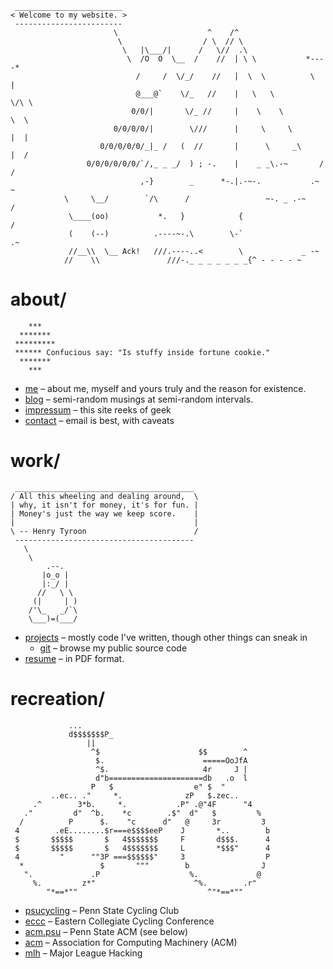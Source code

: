 ```
 ________________________ 
< Welcome to my website. >
 ------------------------ 
                       \                    ^    /^
                        \                  / \  // \
                         \   |\___/|      /   \//  .\
                          \  /O  O  \__  /    //  | \ \           *----*
                            /     /  \/_/    //   |  \  \          \   |
                            @___@`    \/_   //    |   \   \         \/\ \
                           0/0/|       \/_ //     |    \    \         \  \
                       0/0/0/0/|        \///      |     \     \       |  |
                    0/0/0/0/0/_|_ /   (  //       |      \     _\     |  /
                 0/0/0/0/0/0/`/,_ _ _/  ) ; -.    |    _ _\.-~       /   /
                             ,-}        _      *-.|.-~-.           .~    ~
            \     \__/        `/\      /                 ~-. _ .-~      /
             \____(oo)           *.   }            {                   /
             (    (--)          .----~-.\        \-`                 .~
             //__\\  \__ Ack!   ///.----..<        \             _ -~
            //    \\               ///-._ _ _ _ _ _ _{^ - - - - ~
```

# about/
```
    ***
  *******
 *********
 ****** Confucious say: "Is stuffy inside fortune cookie."
  *******
    ***
```
* [me](Me)&nbsp;&ndash;&nbsp;about me, myself and yours truly and the reason for existence.
* [blog](http://blog.vishwin.info)&nbsp;&ndash;&nbsp;semi-random musings at semi-random intervals.
* [impressum](Impressum)&nbsp;&ndash;&nbsp;this site reeks of geek
* [contact](Contact)&nbsp;&ndash;&nbsp;email is best, with caveats

# work/
```
 ________________________________________ 
/ All this wheeling and dealing around,  \
| why, it isn't for money, it's for fun. |
| Money's just the way we keep score.    |
|                                        |
\ -- Henry Tyroon                        /
 ---------------------------------------- 
   \
    \
        .--.
       |o_o |
       |:_/ |
      //   \ \
     (|     | )
    /'\_   _/`\
    \___)=(___/
```
* [projects](Projects)&nbsp;&ndash;&nbsp;mostly code I've written, though other things can sneak in
	* [git](http://cgit.vishwin.info/)&nbsp;&ndash;&nbsp;browse my public source code
* [resume](static/resume.pdf)&nbsp;&ndash;&nbsp;in PDF format.

# recreation/
```
             ...
             d$$$$$$$P_ 
                 ||
                  ^$                      $$        ^
                   $.                      =====OoJfA
                   ^$.                     4r     J |
                   d"b=====================db   .o  l
                  P   $                  e" $  "
         ..ec.. ."     *.              zP   $.zec..
     .^        3*b.     *.           .P" .@"4F      "4
   ."         d"  ^b.    *c        .$"  d"   $         %
  /          P      $.    "c      d"   @     3r         3
 4        .eE........$r===e$$$$eeP    J       *..        b
 $       $$$$$       $   4$$$$$$$     F       d$$$.      4
 $       $$$$$       $   4$$$$$$$     L       *$$$"      4
 4         "      ""3P ===$$$$$$"     3                  P
  *                 $       """        b                J
   ".             .P                    %.             @
     %.         z*"                      ^%.        .r"
        "*==*""                             ^"*==*""
```
* [psucycling](http://clubs.psu.edu/up/bike/)&nbsp;&ndash;&nbsp;Penn State Cycling Club
* [eccc](http://collegiatecycling.org/eccc/)&nbsp;&ndash;&nbsp;Eastern Collegiate Cycling Conference
* [acm.psu](http://acm.psu.edu/)&nbsp;&ndash;&nbsp;Penn State ACM (see below)
* [acm](http://www.acm.org/)&nbsp;&ndash;&nbsp;Association for Computing Machinery (ACM)
* [mlh](http://mlh.io/)&nbsp;&ndash;&nbsp;Major League Hacking
